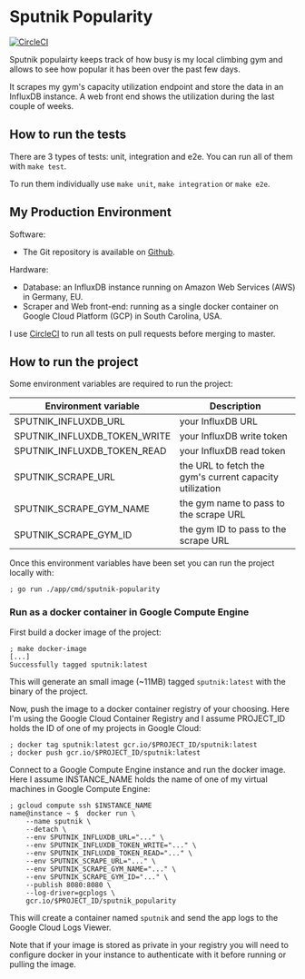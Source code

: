 # Sputnik Popularity

[![CircleCI](https://circleci.com/gh/alcortesm/sputnik-popularity.svg?style=shield)](https://circleci.com/gh/alcortesm/sputnik-popularity)

Sputnik populairty keeps track of how busy is my local climbing gym and
allows to see how popular it has been over the past few days.

It scrapes my gym's capacity utilization endpoint and store the data in an InfluxDB instance.
A web front end shows the utilization during the last couple of weeks.

## How to run the tests

There are 3 types of tests: unit, integration and e2e.
You can run all of them with `make test`.

To run them individually use `make unit`, `make integration` or `make e2e`.

## My Production Environment

Software:
  - The Git repository is available on [Github](https://github.com/alcortesm/sputnik-popularity).

Hardware:

  - Database: an InfluxDB instance running on Amazon Web Services (AWS) in Germany, EU.
  - Scraper and Web front-end: running as a single docker container on Google Cloud Platform (GCP) in South Carolina, USA.

I use [CircleCI](https://circleci.com) to run all tests on pull requests before merging to master.

## How to run the project

Some environment variables are required to run the project:

| Environment variable | Description |
|---|---|
| SPUTNIK\_INFLUXDB\_URL | your InfluxDB URL |
| SPUTNIK\_INFLUXDB\_TOKEN\_WRITE | your InfluxDB write token |
| SPUTNIK\_INFLUXDB\_TOKEN\_READ | your InfluxDB read token |
| SPUTNIK\_SCRAPE\_URL | the URL to fetch the gym's current capacity utilization |
| SPUTNIK\_SCRAPE\_GYM\_NAME | the gym name to pass to the scrape URL |
| SPUTNIK\_SCRAPE\_GYM\_ID | the gym ID to pass to the scrape URL |

Once this environment variables have been set
you can run the project locally with:

```
; go run ./app/cmd/sputnik-popularity
```

### Run as a docker container in Google Compute Engine

First build a docker image of the project:

```
; make docker-image
[...]
Successfully tagged sputnik:latest
```

This will generate an small image (~11MB) tagged `sputnik:latest` with the binary of the project.

Now, push the image to a docker container registry of your choosing.
Here I'm using the Google Cloud Container Registry
and I assume PROJECT\_ID holds the ID of one of my projects in Google Cloud:

```
; docker tag sputnik:latest gcr.io/$PROJECT_ID/sputnik:latest
; docker push gcr.io/$PROJECT_ID/sputnik:latest
```

Connect to a Google Compute Engine instance and run the docker image.
Here I assume INSTANCE\_NAME holds the name of one of my virtual machines in Google Compute Engine:

```
; gcloud compute ssh $INSTANCE_NAME
name@instance ~ $  docker run \
    --name sputnik \
    --detach \
    --env SPUTNIK_INFLUXDB_URL="..." \
    --env SPUTNIK_INFLUXDB_TOKEN_WRITE="..." \
    --env SPUTNIK_INFLUXDB_TOKEN_READ="..." \
    --env SPUTNIK_SCRAPE_URL="..." \
    --env SPUTNIK_SCRAPE_GYM_NAME="..." \
    --env SPUTNIK_SCRAPE_GYM_ID="..." \
    --publish 8080:8080 \
    --log-driver=gcplogs \
    gcr.io/$PROJECT_ID/sputnik_popularity
```

This will create a container named `sputnik` and send the app logs to the Google Cloud Logs Viewer.

Note that if your image is stored as private in your registry
you will need to configure docker in your instance to authenticate with it
before running or pulling the image.
